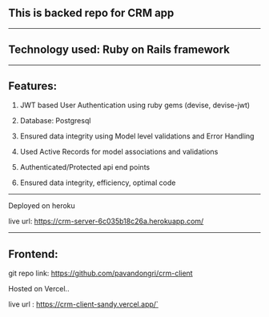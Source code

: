 ## This is backed repo for CRM app

__________________________________________________________________________

## Technology used: Ruby on Rails framework

__________________________________________________________________________

## Features:

1) JWT based User Authentication using ruby gems (devise, devise-jwt)

2) Database: Postgresql

3) Ensured data integrity using Model level validations and Error Handling

4) Used Active Records for model associations and validations

5) Authenticated/Protected  api end points

6) Ensured data integrity, efficiency, optimal code

__________________________________________________________________________

Deployed on heroku

live url: https://crm-server-6c035b18c26a.herokuapp.com/

__________________________________________________________________________

## Frontend:

git repo link: https://github.com/pavandongri/crm-client

Hosted on Vercel..  

live url : https://crm-client-sandy.vercel.app/`
